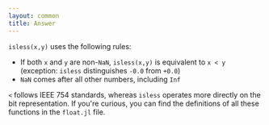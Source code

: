 ```yaml
---
layout: common
title: Answer
---
```

`isless(x,y)` uses the following rules:

- If both `x` and `y` are non-`NaN`, `isless(x,y)` is equivalent to `x < y` (exception: `isless` distinguishes `-0.0` from `+0.0`)
- `NaN` comes after all other numbers, including `Inf`

`<` follows IEEE 754 standards, whereas `isless` operates more directly on the bit representation.  If you're curious, you can find the definitions of all these functions in the `float.jl` file.